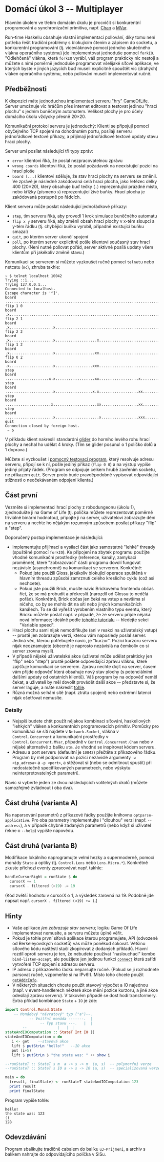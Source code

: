 
# Domácí úkol 3 -- Multiplayer

Hlavním úkolem ve třetím domácím úkolu je procvičit si konkurentní programování
a synchronizační primitiva, např.
[Chan](https://hackage.haskell.org/package/base-4.12.0.0/docs/Control-Concurrent-Chan.html)
a
[MVar](https://hackage.haskell.org/package/base-4.12.0.0/docs/Control-Concurrent-MVar.html).

Run-time Haskellu obsahuje vlastní implementaci pollování, díky tomu není
potřeba řešit tradiční problémy s blokujícím čtením a zápisem do socketu, a
konkurentní programování (tj. vícevláknové pomocí jednoho skutečného vlákna
operačního systému) jde implementovat jednoduše pomocí `forkIO`. "Odlehčená"
vlákna, která `forkIO` vyrábí, váš program prakticky nic nestojí a můžete s
nimi poměrně jednoduše programovat všelijaké síťové aplikace, ve kterých byste
v jiných jazycích buď museli explicitně spouštět víc (drahých) vláken
operačního systému, nebo pollování museli implementovat ručně.

## Předběžnosti

K dispozici máte [jednoduchou implementaci serveru "hry"
GameOfLife](golserver.hs). Server umožnuje víc hráčům přes internet editovat a
testovat jedinou "hrací plochu" s jedním buněčným automatem. Velikost plochy je
pro účely domácího úkolu vždycky přesně 20×20.

Komunikační protokol serveru je jednoduchý: Klienti se připojují pomocí
obyčejného TCP spojení na dohodnutém portu, posílají serveru jednořádkové
textové příkazy, a přijímají jednořádkové textové updaty stavu hrací plochy.

Server umí posílat následující tři typy zpráv:

- `error` klientovi říká, že poslal nezpracovatelnou zprávu
- `wrong coords` klientovi říká, že poslal požadavek na neexistující pozici na
  hrací ploše
- `board [...]` klientovi sděluje, že stav hrací plochy na serveru se změnil.
  Ve zprávě je následně zakódovaná celá hrací plocha, jako řetězec délky 400
  (20×20), který obsahuje buď tečky (`.`) reprezentující prázdné místo, nebo
  křížky (písmeno `x`) reprezentující živé buňky. Hrací plocha je zakódovaná
  postupně po řádcích.

Klient serveru může poslat následující jednořádkové příkazy:
- `step`, tím serveru říká, aby provedl 1 krok simulace buněčného automatu
- `flip x y` serveru říká, aby změnil obsah hrací plochy v x-tém sloupci a y-tém
  řádku (tj. chybějící buňku vyrobil, případně existující buňku smazal)
- `quit`, po kterém server ukončí spojení
- `poll`, po kterém server explicitně pošle klientovi současný stav hrací
  plochy. (Není nutné pollovat pořád, server aktivně posílá updaty všem
  klientům při jakékoliv změně stavu.)

Komunikaci se serverem si můžete vyzkoušet ručně pomocí `telnet`u nebo netcatu
(`nc`), zhruba takhle:

```
~ $ telnet localhost 10042
Trying ::1...
Trying 127.0.0.1...
Connected to localhost.
Escape character is '^]'.
board ................................................................................................................................................................................................................................................................................................................................................................................................................
flip 1 0
board .x..............................................................................................................................................................................................................................................................................................................................................................................................................
flip 2 1
board .x....................x.........................................................................................................................................................................................................................................................................................................................................................................................
flip 2 2
board .x....................x...................x.....................................................................................................................................................................................................................................................................................................................................................................
flip 1 2
board .x....................x..................xx.....................................................................................................................................................................................................................................................................................................................................................................
flip 0 2
board .x....................x.................xxx.....................................................................................................................................................................................................................................................................................................................................................................
step
board ....................x.x..................xx..................x..................................................................................................................................................................................................................................................................................................................................................
step
board ......................x.................x.x..................xx.................................................................................................................................................................................................................................................................................................................................................
step
board .....................x....................xx.................xx.................................................................................................................................................................................................................................................................................................................................................
step
board ......................x....................x.................xxx................................................................................................................................................................................................................................................................................................................................................
quit
Connection closed by foreign host.
 ~ $
```

V příkladu klient nakreslil standardní
[glider](https://en.wikipedia.org/wiki/Glider_(Conway's_Life)) do horního
levého rohu hrací plochy a nechal ho udělat 4 kroky. (Tím se glider posunul o 1
políčko dolů a 1 doprava.)

Můžete si vyzkoušet i [pomocný testovací program](sendcmd.hs), který resolvuje
adresu serveru, připojí se k ní, pošle jedíný příkaz (`flip 0 0`) a na výstup
vypíše jediný přijatý řádek. (Program se odpojuje celkem hrubě zavřením
socketu, ne příkazem `quit`. Server proto bude pravděpodobně vypisovat
odpovídající stížnosti o neočekávaném odpojení klienta.)

## Část první

Vezměte si implementaci hrací plochy z robodungeonu (úkolu 1), zjednodušte ji
na Game of Life (tj. políčka můžete reprezentovat poměrně triviálně binární
hodnotou), připojte ji na server, uživatelovi zobrazujte dění na serveru a
nechte ho nějakým rozumným způsobem posílat příkazy "flip" a "step".

Doporučený postup implementace je následující:
- Implementujte přijímací a vysílací část jako samostatné "lehké" thready
  (spuštěné pomocí `forkIO`). Ke připojení na zbytek programu použijte vhodné
  komunikační prostředky (reference, kanály, zamykací proměnné), které
  "zobrazovací" části programu dovolí fungovat nezávisle (asynchronně) na
  komunikaci se serverem. Konkrétně:
  - Pokud jste použili Gloss, jakákoliv blokující operace spuštěná v hlavním
    threadu způsobí zamrznutí celého kreslícího cyklu (což asi nechcete).
  - Pokud jste použili Brick, musíte navíc Brickovému frontendu občas říct, že
    se má probudit a překreslit (narozdíl od Glossu to nedělá pořád).
    Konkrétně, Brick občas jen čeká na vstup a nevšíma si ničeho, co by se
    mohlo dít na síti nebo jiných komunikačních kanálech. To se dá vyřešit
    vyrobením vlastního typu eventu, který Bricku můžete poslat např. v
    případě, že ze serveru přijde nějaká nová informace; ideálně podle [tohohle
    tutorialu](https://samtay.github.io/posts/introduction-to-brick) --
    hledejte sekci "Variable speed".
- Hrací plochu sami nijak nemodifikujte (ani v reakci na uživatelský vstup) --
  prostě jen zobrazujte verzi, kterou vám naposledy poslal server. Jediná věc,
  kterou potřebujete navíc, je "kurzor". Pozici kurzoru serveru nijak
  neoznamujete (obecně je naprosto nezávislá na čemkoliv co si server zrovna
  myslí).
- V případě nějaké uživatelské akce (uživatel může udělat prakticky jen "flip"
  nebo "step") prostě pošlete odpovídající zprávu vláknu, které zajišťuje
  komunikaci se serverem. Zprávu nechte dojít na server, časem vám přijde
  odpověď která obsahuje nový stav plochy (s potenciálními dalšími updaty od
  ostatních klientů). Váš program by na odpověď neměl čekat, a uživateli by měl
  dovolit provádět další akce -- představte si, že server laguje, a máte
  nakreslit [tohle](https://www.conwaylife.com/wiki/Sidecar_gun).
- Různá možná selhání sítě (např. ztrátu spojení) nebo extrémní latenci nijak
  ošetřovat nemusíte.


### Detaily

- Nejspíš budete chtít použít nějakou kombinaci síťování, haskellových
  "lehkých" vláken a konkurentních programovacích primitiv. Pomůcky pro
  komunikaci se sítí najdete v `Network.Socket`, vlákna v `Control.Concurrent`
  a komunikační prostředky v `Control.Concurrent.MVar`, případně v
  `Control.Concurrent.Chan` nebo v nějaké alternativě z balíku `stm`. Je vhodné
  se inspirovat kódem serveru.
- Adresu a port serveru (defaultní je `10042`) přečtěte z příkazového řádku.
  Program by měl podporovat na pozici nezávislé argumenty `-a <ip_adresa>` a
  `-p <port>`, a stěžovat si (nebo se odmítnout spustit) při nedostatečně
  specifikovaných parametrech, nebo výskytu neinterpretovatelných parametrů.

Navíc si vyberte jeden ze dvou následujících volitelných úkolů (můžete
samozřejmě zvládnout i oba dva).

## Část druhá (varianta A)

Na naparsování parametrů z příkazové řádky použijte knihovnu
`optparse-applicative`. Pro oba parametry implementujte i "dlouhou" verzi
(např. `--address`), a v případě chybně zadaných parametrů (nebo když si
uživatel řekne o `--help`) vypište nápovědu.

## Část druhá (varianta B)

Modifikace lokálního naprogramujte velmi hezky a supermoderně, pomocí monády
`State` a optiky (tj. `Control.Lens` nebo `Lens.Micro.*`). Konkrétně zkuste
příchozí eventy zpracovávat např. takhle:

```hs
handleCursorRight = runState $ do
  cursorX += 1
  cursorX . filtered (>19) .= 19
```

(Kód zvětší hodnotu v cursorX o 1, a výsledek zarovná na 19. Podobně jde napsat
např. `cursorX . filtered (<19) += 1`.)

## Hinty

- Vaše aplikace _jen zobrazuje stav serveru_; logiku Game Of Life implementovat
  nemusíte, a serveru můžete úplně věřit.
- Pokud je tohle první síťová aplikace kterou programujete, API (odvozené od
  Berkeleyovských socketů) vás může poněkud šokovat. Většinu síťového kódu
  naštěstí stačí zkopírovat z dodaných příkladů. Hlavní rozdíl oproti serveru
  je ten, že nebudete používat "naslouchací" kombo `bind`-`listen`-`accept`,
  ale použijete jen jedinou funkci
  [`connect`](https://hackage.haskell.org/package/network-3.1.1.0/docs/Network-Socket.html#v:connect)
  která zařídí vytvoření TCP spojení s adresou serveru.
- IP adresu z příkazového řádku neparsujte ručně. (Pokud se ji
  rozhodnete parsovat ručně, vzpomeňte si na IPv6!). Místo toho chcete použít
  [`getAddrInfo`](https://hackage.haskell.org/package/network-3.1.1.0/docs/Network-Socket.html#v:getAddrInfo).
- V některých situacích chcete použít stavový výpočet a IO najednou (např. v
  event-handlerech některé akce mění pozice kurzoru, a jiné akce odesílají
  zprávu serveru). V takovém případě se dost hodí transformery. Extra příklad
  kombinace `State` + `IO` je zde:

```hs
import Control.Monad.State
    -- Monádový "návratový" typ ("a")--.
           -- Vnitřní monáda -------.  |
                -- Typ stavu ---.   |  |
		--              |   |  |
stateAndIOComputation :: StateT Int IO ()
stateAndIOComputation = do
   i <- get    --stavová akce
   lift $ putStrLn "hello!"   --IO akce
   put (i+5)
   lift $ putStrLn $ "the state was: " ++ show i

--runStateT :: StateT s m  a -> s -> m  (a, s)  -- polymorfní verze
--runStateT :: StateT s IO a -> s -> IO (a, s)  -- specializovaná verze

main = do
  (result, finalState) <- runStateT stateAndIOComputation 123
  print result
  print finalState
```

Program vypíše tohle:

```
hello!
the state was: 123
()
128
```

## Odevzdávání

Program sbalíkujte tradičně cabalem do balíku `u3-Prijmeni`, a archiv s
balíkem nahrajte do odpovídajícího políčka v SISu.
